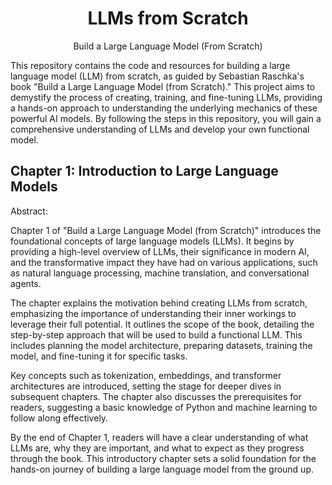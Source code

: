 <div align='center'>
  
# LLMs from Scratch

Build a Large Language Model (From Scratch) 
</div>
This repository contains the code and resources for building a large language model (LLM) from scratch, as guided by Sebastian Raschka's book "Build a Large Language Model (from Scratch)." This project aims to demystify the process of creating, training, and fine-tuning LLMs, providing a hands-on approach to understanding the underlying mechanics of these powerful AI models. By following the steps in this repository, you will gain a comprehensive understanding of LLMs and develop your own functional model.


## Chapter 1: Introduction to Large Language Models
Abstract:

Chapter 1 of "Build a Large Language Model (from Scratch)" introduces the foundational concepts of large language models (LLMs). It begins by providing a high-level overview of LLMs, their significance in modern AI, and the transformative impact they have had on various applications, such as natural language processing, machine translation, and conversational agents.

The chapter explains the motivation behind creating LLMs from scratch, emphasizing the importance of understanding their inner workings to leverage their full potential. It outlines the scope of the book, detailing the step-by-step approach that will be used to build a functional LLM. This includes planning the model architecture, preparing datasets, training the model, and fine-tuning it for specific tasks.

Key concepts such as tokenization, embeddings, and transformer architectures are introduced, setting the stage for deeper dives in subsequent chapters. The chapter also discusses the prerequisites for readers, suggesting a basic knowledge of Python and machine learning to follow along effectively.

By the end of Chapter 1, readers will have a clear understanding of what LLMs are, why they are important, and what to expect as they progress through the book. This introductory chapter sets a solid foundation for the hands-on journey of building a large language model from the ground up.


